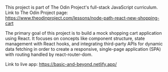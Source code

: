 This project is part of The Odin Project's full-stack JavaScript curriculum.
Link to The Odin Project page: https://www.theodinproject.com/lessons/node-path-react-new-shopping-cart

The primary goal of this project is to build a mock shopping cart application using React. It focuses on concepts like component structure, state management with React hooks, and integrating third-party APIs for dynamic data fetching in order to create a responsive, single-page application (SPA) with routing handled by react-router-dom.

Link to live app: https://basic-and-beyond.netlify.app/